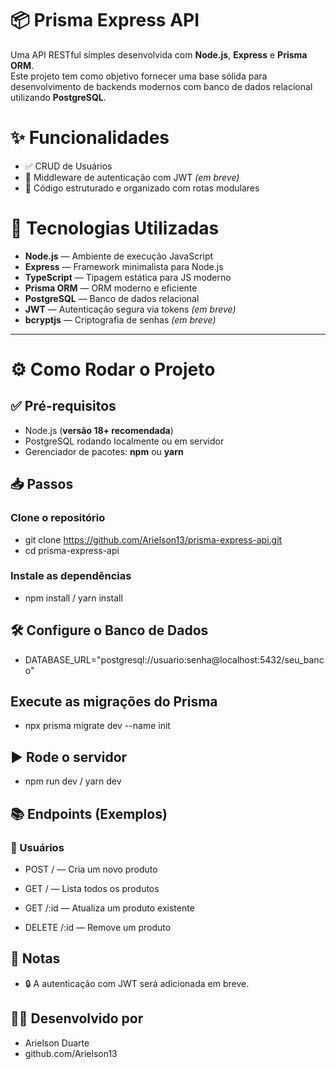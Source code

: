 # 📦 Prisma Express API

Uma API RESTful simples desenvolvida com **Node.js**, **Express** e **Prisma ORM**.  
Este projeto tem como objetivo fornecer uma base sólida para desenvolvimento de backends modernos com banco de dados relacional utilizando **PostgreSQL**.

# ✨ Funcionalidades

- ✅ CRUD de Usuários  
- 🔐 Middleware de autenticação com JWT *(em breve)*  
- 🧩 Código estruturado e organizado com rotas modulares  

# 🚀 Tecnologias Utilizadas

- **Node.js** — Ambiente de execução JavaScript  
- **Express** — Framework minimalista para Node.js  
- **TypeScript** — Tipagem estática para JS moderno  
- **Prisma ORM** — ORM moderno e eficiente  
- **PostgreSQL** — Banco de dados relacional  
- **JWT** — Autenticação segura via tokens *(em breve)*  
- **bcryptjs** — Criptografia de senhas *(em breve)*  

---

# ⚙️ Como Rodar o Projeto

## ✅ Pré-requisitos

- Node.js (**versão 18+ recomendada**)  
- PostgreSQL rodando localmente ou em servidor  
- Gerenciador de pacotes: **npm** ou **yarn**  

## 📥 Passos

### Clone o repositório
- git clone https://github.com/Arielson13/prisma-express-api.git
- cd prisma-express-api

### Instale as dependências
- npm install / yarn install

## 🛠 Configure o Banco de Dados
- DATABASE_URL="postgresql://usuario:senha@localhost:5432/seu_banco"

## Execute as migrações do Prisma
- npx prisma migrate dev --name init

## ▶️ Rode o servidor
- npm run dev / yarn dev

## 📚 Endpoints (Exemplos)
### 🛒 Usuários
- POST / — Cria um novo produto

- GET / — Lista todos os produtos

- GET /:id — Atualiza um produto existente

- DELETE /:id — Remove um produto

## 📌 Notas
- 🔒 A autenticação com JWT será adicionada em breve.

## 👨‍💻 Desenvolvido por
- Arielson Duarte
- github.com/Arielson13
